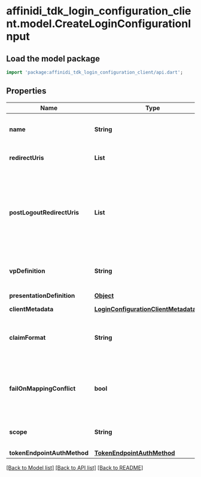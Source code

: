 # affinidi_tdk_login_configuration_client.model.CreateLoginConfigurationInput

## Load the model package

```dart
import 'package:affinidi_tdk_login_configuration_client/api.dart';
```

## Properties

| Name                        | Type                                                                                  | Description                                                                                                             | Notes                            |
| --------------------------- | ------------------------------------------------------------------------------------- | ----------------------------------------------------------------------------------------------------------------------- | -------------------------------- |
| **name**                    | **String**                                                                            | User defined login configuration name                                                                                   |
| **redirectUris**            | **List<String>**                                                                      | OAuth 2.0 Redirect URIs                                                                                                 | [default to const []]            |
| **postLogoutRedirectUris**  | **List<String>**                                                                      | Post Logout Redirect URIs, Used to redirect the user's browser to a specified URL after the logout process is complete. | [optional] [default to const []] |
| **vpDefinition**            | **String**                                                                            | VP definition in JSON stringify format                                                                                  | [optional]                       |
| **presentationDefinition**  | [**Object**](.md)                                                                     | Presentation Definition                                                                                                 | [optional]                       |
| **clientMetadata**          | [**LoginConfigurationClientMetadataInput**](LoginConfigurationClientMetadataInput.md) |                                                                                                                         | [optional]                       |
| **claimFormat**             | **String**                                                                            | ID token claims output format. Default is array.                                                                        | [optional]                       |
| **failOnMappingConflict**   | **bool**                                                                              | Interrupts login process if duplications of data fields names will be found                                             | [optional] [default to true]     |
| **scope**                   | **String**                                                                            | List of groups separated by space                                                                                       | [optional]                       |
| **tokenEndpointAuthMethod** | [**TokenEndpointAuthMethod**](TokenEndpointAuthMethod.md)                             |                                                                                                                         | [optional]                       |

[[Back to Model list]](../README.md#documentation-for-models) [[Back to API list]](../README.md#documentation-for-api-endpoints) [[Back to README]](../README.md)
